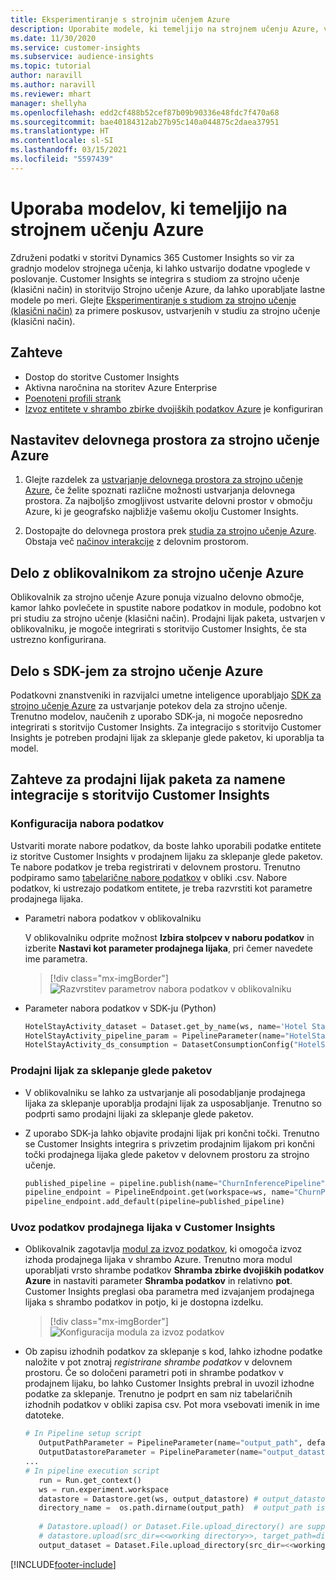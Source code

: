 ```yaml
---
title: Eksperimentiranje s strojnim učenjem Azure
description: Uporabite modele, ki temeljijo na strojnem učenju Azure, v storitvi Dynamics 365 Customer Insights.
ms.date: 11/30/2020
ms.service: customer-insights
ms.subservice: audience-insights
ms.topic: tutorial
author: naravill
ms.author: naravill
ms.reviewer: mhart
manager: shellyha
ms.openlocfilehash: edd2cf488b52cef87b09b90336e48fdc7f470a68
ms.sourcegitcommit: bae40184312ab27b95c140a044875c2daea37951
ms.translationtype: HT
ms.contentlocale: sl-SI
ms.lasthandoff: 03/15/2021
ms.locfileid: "5597439"
---
```

# <a name="use-azure-machine-learning-based-models"></a>Uporaba modelov, ki temeljijo na strojnem učenju Azure

Združeni podatki v storitvi Dynamics 365 Customer Insights so vir za gradnjo modelov strojnega učenja, ki lahko ustvarijo dodatne vpoglede v poslovanje. Customer Insights se integrira s studiom za strojno učenje (klasični način) in storitvijo Strojno učenje Azure, da lahko uporabljate lastne modele po meri. Glejte [Eksperimentiranje s studiom za strojno učenje (klasični način)](machine-learning-studio-experiments.md) za primere poskusov, ustvarjenih v studiu za strojno učenje (klasični način). 

## <a name="prerequisites"></a>Zahteve

- Dostop do storitve Customer Insights
- Aktivna naročnina na storitev Azure Enterprise
- [Poenoteni profili strank](data-unification.md)
- [Izvoz entitete v shrambo zbirke dvojiških podatkov Azure](export-azure-blob-storage.md) je konfiguriran

## <a name="set-up-azure-machine-learning-workspace"></a>Nastavitev delovnega prostora za strojno učenje Azure

1. Glejte razdelek za [ustvarjanje delovnega prostora za strojno učenje Azure](/azure/machine-learning/concept-workspace#-create-a-workspace), če želite spoznati različne možnosti ustvarjanja delovnega prostora. Za najboljšo zmogljivost ustvarite delovni prostor v območju Azure, ki je geografsko najbližje vašemu okolju Customer Insights.

1. Dostopajte do delovnega prostora prek [studia za strojno učenje Azure](https://ml.azure.com/). Obstaja več [načinov interakcije](/azure/machine-learning/concept-workspace#tools-for-workspace-interaction) z delovnim prostorom.

## <a name="work-with-azure-machine-learning-designer"></a>Delo z oblikovalnikom za strojno učenje Azure

Oblikovalnik za strojno učenje Azure ponuja vizualno delovno območje, kamor lahko povlečete in spustite nabore podatkov in module, podobno kot pri studiu za strojno učenje (klasični način). Prodajni lijak paketa, ustvarjen v oblikovalniku, je mogoče integrirati s storitvijo Customer Insights, če sta ustrezno konfigurirana. 
   
## <a name="working-with-azure-machine-learning-sdk"></a>Delo s SDK-jem za strojno učenje Azure

Podatkovni znanstveniki in razvijalci umetne inteligence uporabljajo [SDK za strojno učenje Azure](/python/api/overview/azure/ml/?preserve-view=true&view=azure-ml-py) za ustvarjanje potekov dela za strojno učenje. Trenutno modelov, naučenih z uporabo SDK-ja, ni mogoče neposredno integrirati s storitvijo Customer Insights. Za integracijo s storitvijo Customer Insights je potreben prodajni lijak za sklepanje glede paketov, ki uporablja ta model.

## <a name="batch-pipeline-requirements-to-integrate-with-customer-insights"></a>Zahteve za prodajni lijak paketa za namene integracije s storitvijo Customer Insights

### <a name="dataset-configuration"></a>Konfiguracija nabora podatkov

Ustvariti morate nabore podatkov, da boste lahko uporabili podatke entitete iz storitve Customer Insights v prodajnem lijaku za sklepanje glede paketov. Te nabore podatkov je treba registrirati v delovnem prostoru. Trenutno podpiramo samo [tabelarične nabore podatkov](/azure/machine-learning/how-to-create-register-datasets#tabulardataset) v obliki .csv. Nabore podatkov, ki ustrezajo podatkom entitete, je treba razvrstiti kot parametre prodajnega lijaka.
   
* Parametri nabora podatkov v oblikovalniku
   
     V oblikovalniku odprite možnost **Izbira stolpcev v naboru podatkov** in izberite **Nastavi kot parameter prodajnega lijaka**, pri čemer navedete ime parametra.

     > [!div class="mx-imgBorder"]
     > ![Razvrstitev parametrov nabora podatkov v oblikovalniku](media/intelligence-designer-dataset-parameters.png "Razvrstitev parametrov nabora podatkov v oblikovalniku")
   
* Parameter nabora podatkov v SDK-ju (Python)
   
   ```python
   HotelStayActivity_dataset = Dataset.get_by_name(ws, name='Hotel Stay Activity Data')
   HotelStayActivity_pipeline_param = PipelineParameter(name="HotelStayActivity_pipeline_param", default_value=HotelStayActivity_dataset)
   HotelStayActivity_ds_consumption = DatasetConsumptionConfig("HotelStayActivity_dataset", HotelStayActivity_pipeline_param)
   ```

### <a name="batch-inference-pipeline"></a>Prodajni lijak za sklepanje glede paketov
  
* V oblikovalniku se lahko za ustvarjanje ali posodabljanje prodajnega lijaka za sklepanje uporablja prodajni lijak za usposabljanje. Trenutno so podprti samo prodajni lijaki za sklepanje glede paketov.

* Z uporabo SDK-ja lahko objavite prodajni lijak pri končni točki. Trenutno se Customer Insights integrira s privzetim prodajnim lijakom pri končni točki prodajnega lijaka glede paketov v delovnem prostoru za strojno učenje.
   
   ```python
   published_pipeline = pipeline.publish(name="ChurnInferencePipeline", description="Published Churn Inference pipeline")
   pipeline_endpoint = PipelineEndpoint.get(workspace=ws, name="ChurnPipelineEndpoint") 
   pipeline_endpoint.add_default(pipeline=published_pipeline)
   ```

### <a name="import-pipeline-data-into-customer-insights"></a>Uvoz podatkov prodajnega lijaka v Customer Insights

* Oblikovalnik zagotavlja [modul za izvoz podatkov](/azure/machine-learning/algorithm-module-reference/export-data), ki omogoča izvoz izhoda prodajnega lijaka v shrambo Azure. Trenutno mora modul uporabljati vrsto shrambe podatkov **Shramba zbirke dvojiških podatkov Azure** in nastaviti parameter **Shramba podatkov** in relativno **pot**. Customer Insights preglasi oba parametra med izvajanjem prodajnega lijaka s shrambo podatkov in potjo, ki je dostopna izdelku.
   > [!div class="mx-imgBorder"]
   > ![Konfiguracija modula za izvoz podatkov](media/intelligence-designer-importdata.png "Konfiguracija modula za izvoz podatkov")
   
* Ob zapisu izhodnih podatkov za sklepanje s kod, lahko izhodne podatke naložite v pot znotraj *registrirane shrambe podatkov* v delovnem prostoru. Če so določeni parametri poti in shrambe podatkov v prodajnem lijaku, bo lahko Customer Insights prebral in uvozil izhodne podatke za sklepanje. Trenutno je podprt en sam niz tabelaričnih izhodnih podatkov v obliki zapisa csv. Pot mora vsebovati imenik in ime datoteke.

   ```python
   # In Pipeline setup script
      OutputPathParameter = PipelineParameter(name="output_path", default_value="HotelChurnOutput/HotelChurnOutput.csv")
      OutputDatastoreParameter = PipelineParameter(name="output_datastore", default_value="workspaceblobstore")
   ...
   # In pipeline execution script
      run = Run.get_context()
      ws = run.experiment.workspace
      datastore = Datastore.get(ws, output_datastore) # output_datastore is parameterized
      directory_name =  os.path.dirname(output_path)  # output_path is parameterized.
      
      # Datastore.upload() or Dataset.File.upload_directory() are supported methods to uplaod the data
      # datastore.upload(src_dir=<<working directory>>, target_path=directory_name, overwrite=False, show_progress=True)
      output_dataset = Dataset.File.upload_directory(src_dir=<<working directory>>, target = (datastore, directory_name)) # Remove trailing "/" from directory_name
   ```


[!INCLUDE[footer-include](../includes/footer-banner.md)]